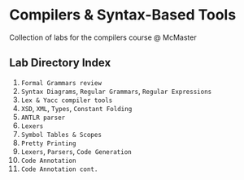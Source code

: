 # Compilers & Syntax-Based Tools

Collection of labs for the compilers course @ McMaster

## Lab Directory Index 

1. `Formal Grammars review`
2. `Syntax Diagrams`, `Regular Grammars`, `Regular Expressions`
3. `Lex & Yacc compiler tools` 
4. `XSD`, `XML`, `Types`, `Constant Folding`
5. `ANTLR parser`
6. `Lexers`
7. `Symbol Tables & Scopes`
8. `Pretty Printing`
9. `Lexers`, `Parsers`, `Code Generation`
10. `Code Annotation`
11. `Code Annotation cont.`